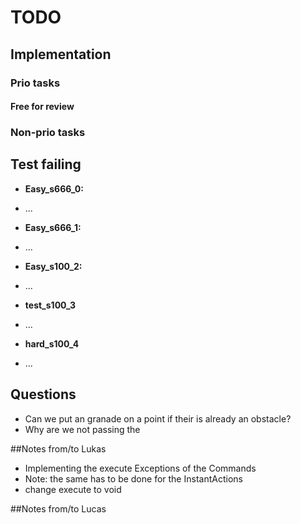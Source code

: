 # TODO
## Implementation
### Prio tasks
####

#### Free for review

	
####


### Non-prio tasks

## Test failing
* <b>Easy_s666_0:</b>
- ...
* <b>Easy_s666_1:</b>
- ...
* <b>Easy_s100_2:</b>
- ...
* <b>test_s100_3</b>
- ...
* <b>hard_s100_4</b>
- ...


## Questions
- Can we put an granade on a point if their is already an obstacle?
- Why are we not passing the 


##Notes from/to Lukas
- Implementing the execute Exceptions of the Commands
- Note: the same has to be done for the InstantActions
- change execute to void 

##Notes from/to Lucas

